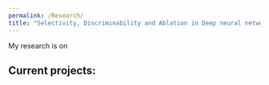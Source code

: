 ```yaml
---
permalink: /Research/
title: "Selectivity, Discriminability and Ablation in Deep neural network"
---
```


My research is on


## Current projects:
